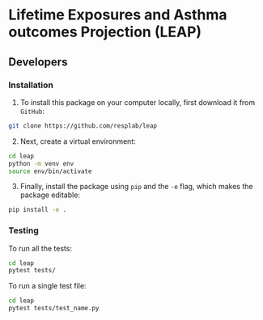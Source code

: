 # Lifetime Exposures and Asthma outcomes Projection (LEAP)

## Developers

### Installation

1. To install this package on your computer locally, first download it from `GitHub`:

```sh
git clone https://github.com/resplab/leap
```

2. Next, create a virtual environment:

```sh
cd leap
python -m venv env
source env/bin/activate
```

3. Finally, install the package using `pip` and the `-e` flag, which makes the package editable:

```sh
pip install -e .
```

### Testing

To run all the tests:

```sh
cd leap
pytest tests/
```

To run a single test file:

```sh
cd leap
pytest tests/test_name.py
```


